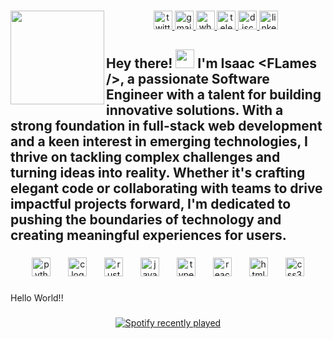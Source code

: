 ###

<div>

  <img align="left" margin-left="auto" margin-right="auto" height="150" src="https://media.giphy.com/media/M9gbBd9nbDrOTu1Mqx/giphy.gif"  />
  
  
  <div align="center" width="70%">
    <a href="https://twitter.com/iflames_1" target="_blank">
      <img src="https://img.shields.io/static/v1?message=Twitter&logo=twitter&label=&color=1DA1F2&logoColor=white&labelColor=&style=flat" height="30" alt="twitter logo"  />
    </a>
    <a href="https://mail.google.com/mail/u/0/#inbox?compose=CllgCJvpZxDRxdwVdbcdCHvrpJqsFsjgZqJxLNkVqtmTjQPTXcGQZHKXSxCKDVDpRmkbJwsfStL" target="_blank">
      <img src="https://img.shields.io/static/v1?message=Gmail&logo=gmail&label=&color=D14836&logoColor=white&labelColor=&style=flat" height="30" alt="gmail logo"  />
    </a>
    <a href="https://wa.me/message/UZSJO6GQWNVKM1" target="_blank">
      <img src="https://img.shields.io/static/v1?message=Whatsapp&logo=whatsapp&label=&color=25D366&logoColor=white&labelColor=&style=flat" height="30" alt="whatsapp logo"  />
    </a>
    <a href="https://t.me/iflames1" target="_blank">
      <img src="https://img.shields.io/static/v1?message=Telegram&logo=telegram&label=&color=2CA5E0&logoColor=white&labelColor=&style=flat" height="30" alt="telegram logo"  />
    </a>
    <a href=" https://discordapp.com/users/iflames1" target="_blank">
      <img src="https://img.shields.io/static/v1?message=Discord&logo=discord&label=&color=7289DA&logoColor=white&labelColor=&style=flat" height="30" alt="discord logo"  />
    </a>
    <a href="https://www.linkedin.com/in/isaac-omenuche/" target="_blank">
      <img src="https://img.shields.io/static/v1?message=LinkedIn&logo=linkedin&label=&color=0077B5&logoColor=white&labelColor=&style=flat" height="30" alt="linkedin logo"  />
    </a>
  </div>

</div>

<h2 align="left">Hey there! <img src="https://media.giphy.com/media/hvRJCLFzcasrR4ia7z/giphy.gif" width="30px"/> I'm Isaac &lt;FLames /&gt;, a passionate Software Engineer with a talent for building innovative solutions. With a strong foundation in full-stack web development and a keen interest in emerging technologies, I thrive on tackling complex challenges and turning ideas into reality. Whether it's crafting elegant code or collaborating with teams to drive impactful projects forward, I'm dedicated to pushing the boundaries of technology and creating meaningful experiences for users.</h2>

###



###

<div align="center">
  <img src="https://cdn.jsdelivr.net/gh/devicons/devicon/icons/python/python-original.svg" height="30" alt="python logo"  />
  <img width="20" />
  <img src="https://cdn.jsdelivr.net/gh/devicons/devicon/icons/c/c-original.svg" height="30" alt="c logo"  />
  <img width="20" />
  <img src="https://cdn.simpleicons.org/rust/000000" height="30" alt="rust logo"  />
  <img width="20" />
  <img src="https://cdn.jsdelivr.net/gh/devicons/devicon/icons/javascript/javascript-original.svg" height="30" alt="javascript logo"  />
  <img width="20" />
  <img src="https://cdn.jsdelivr.net/gh/devicons/devicon/icons/typescript/typescript-original.svg" height="30" alt="typescript logo"  />
  <img width="20" />
  <img src="https://cdn.jsdelivr.net/gh/devicons/devicon/icons/react/react-original.svg" height="30" alt="react logo"  />
  <img width="20" />
  <img src="https://cdn.jsdelivr.net/gh/devicons/devicon/icons/html5/html5-original.svg" height="30" alt="html5 logo"  />
  <img width="20" />
  <img src="https://cdn.jsdelivr.net/gh/devicons/devicon/icons/css3/css3-original.svg" height="30" alt="css3 logo"  />
</div>

###
<!-- Profile Views -->
<img align="left" src="https://komarev.com/ghpvc/?username=iflames1&style=flat-square&color=blue" alt=""/>

###

<p align="left">Hello World!!</p>

###

<div align="center">
  <a href="https://open.spotify.com/user/Flames">
    <img src="https://spotify-recently-played-readme.vercel.app/api?user=Flames&count=5&unique=true" alt="Spotify recently played"  />
  </a>
</div>

###
